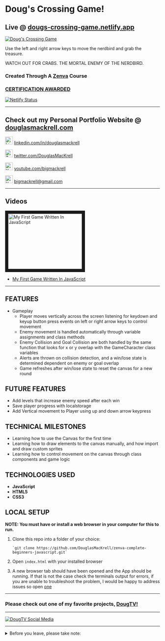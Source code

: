 # Doug's Crossing Game!

## Live @ [dougs-crossing-game.netlify.app](https://dougs-crossing-game.netlify.app)

[![Doug's Crossing Game](https://dougs-crossing-game.netlify.app/doug-crossing-social.jpg)](https://dougs-crossing-game.netlify.app)

Use the left and right arrow keys to move the nerdbird and grab the treasure.

WATCH OUT FOR CRABS. THE MORTAL ENEMY OF THE NERDBIRD.

### Created Through A [Zenva](https://academy.zenva.com/) Course

### [CERTIFICATION AWARDED](https://academy.zenva.com/certificate/f699b683/)

[![Netlify Status](https://api.netlify.com/api/v1/badges/eaaf51b8-e0b8-414b-ba06-7c62bf106f4a/deploy-status)](https://app.netlify.com/sites/dougs-crossing-game/deploys)

---

## Check out my Personal Portfolio Website @ [douglasmackrell.com](https://douglasmackrell.com)

<a href="https://www.linkedin.com/in/douglasmackrell/"><img src="https://dougs-crossing-game.netlify.app/linkedin.svg" alt="LinkedIn" width="25" height="25" /></a> [linkedin.com/in/douglasmackrell](https://www.linkedin.com/in/douglasmackrell/)

<a href="https://twitter.com/DouglasMacKrell"><img src="https://dougs-crossing-game.netlify.app/twitter.svg" alt="Twitter" width="25" height="25" /></a> [twitter.com/DouglasMacKrell](https://twitter.com/DouglasMacKrell)

<a href="https://youtube.com/bigmackrell"><img src="https://dougs-crossing-game.netlify.app/youtube.svg" alt="YouTube" width="25" height="25" /></a> [youtube.com/bigmackrell](https://youtube.com/bigmackrell)

<a href="mailto:bigmackrell+github@gmail.com?subject=[GitHub]"><img src="https://dougs-crossing-game.netlify.app/gmail.svg" alt="YouTube" width="25" height="25" /></a> [bigmackrell@gmail.com](mailto:bigmackrell+github@gmail.com?subject=[GitHub])

---

## Videos

<a href="http://www.youtube.com/watch?feature=player_embedded&v=P5iWJjgWZA4" target="_blank"><img src="http://img.youtube.com/vi/P5iWJjgWZA4/0.jpg" 
alt="My First Game Written In JavaScript" width="240" height="180" border="10" /></a>  
* [My First Game Written In JavaScript](https://youtu.be/P5iWJjgWZA4)

---

## FEATURES

* Gameplay
  * Player moves vertically across the screen listening for keydown and keyup button press events on left or right arrow keys to control movement
  * Enemy movement is handled automatically through variable assignments and class methods 
  * Enemy Collision and Goal Collision are both handled by the same function that looks for x or y overlap with the GameCharacter class variables
  * Alerts are thrown on collision detection, and a win/lose state is determined dependent on enemy or goal overlap
  * Game refreshes after win/lose state to reset the canvas for a new round

## FUTURE FEATURES

* Add levels that increase enemy speed after each win
* Save player progress with localstorage
* Add Vertical movement to Player using up and down arrow keypress

## TECHNICAL MILESTONES

* Learning how to use the Canvas for the first time
* Learning how to draw elements to the canvas manually, and how import and draw custom sprites 
* Learning how to control movement on the canvas through class components and game logic

## TECHNOLOGIES USED

* **JavaScript**
* **HTML5**
* **CSS3**

## LOCAL SETUP

**NOTE: You must have or install a web browser in your computer for this to run.**

1. Clone this repo into a folder of your choice:

       `git clone https://github.com/DouglasMacKrell/zenva-complete-beginners-javascript.git`

2. Open `index.html` with your installed browser

3. A new browser tab should have been opened and the App should be running. If that is not the case check the terminals output for errors, if you are unable to troubleshoot the problem, I would be happy to address issues so open [one](/issues)

---

### Please check out one of my favorite projects, [DougTV!](https://dougtv.herokuapp.com)

---

[![DougTV Social Media](https://dougtv.herokuapp.com/DougTV-Social.png)](https://dougtv.herokuapp.com)

---

<details>
    <summary>
        Before you leave, please take note:
    </summary>

You're the best! Thank you for visiting!

Please give this project a star and be sure to check out my [YouTube Channel](https://youtube.com/BigMacKrell)!

</details>
